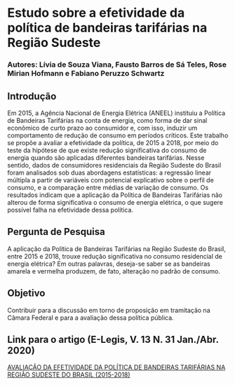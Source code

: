 # Estudo sobre a efetividade da política de bandeiras tarifárias na Região Sudeste

### Autores: Lívia de Souza Viana, Fausto Barros de Sá Teles, Rose Mirian Hofmann e Fabiano Peruzzo Schwartz

## Introdução

Em 2015, a Agência Nacional de Energia Elétrica (ANEEL) instituiu a Política de Bandeiras Tarifárias na conta de energia, como forma de dar sinal econômico de curto prazo ao consumidor e, com isso, induzir um comportamento de redução de consumo em períodos críticos. Este trabalho se propõe a avaliar a efetividade da política, de 2015 a 2018, por meio do teste da hipótese de que existe redução significativa do consumo de energia quando são aplicadas diferentes bandeiras tarifárias. Nesse sentido, dados de consumidores residenciais da Região Sudeste do Brasil foram analisados sob duas abordagens estatísticas: a regressão linear múltipla a partir de variáveis com potencial explicativo sobre o perfil de consumo, e a comparação entre médias de variação de consumo. Os resultados indicam que a aplicação da Política de Bandeiras Tarifárias não alterou de forma significativa o consumo de energia elétrica, o que sugere possível falha na efetividade dessa política.

## Pergunta de Pesquisa

A aplicação da Política de Bandeiras Tarifárias na Região Sudeste do Brasil, entre 2015 e 2018, trouxe redução significativa no consumo residencial de energia elétrica? Em outras palavras, deseja-se saber se as bandeiras amarela e vermelha produzem, de fato, alteração no padrão de consumo.

## Objetivo

Contribuir para a discussão em torno de proposição em tramitação na Câmara Federal e para a avaliação dessa política pública.

## Link para o artigo (E-Legis, V. 13 N. 31 Jan./Abr. 2020)

[AVALIAÇÃO DA EFETIVIDADE DA POLÍTICA DE BANDEIRAS TARIFÁRIAS NA REGIÃO SUDESTE DO BRASIL (2015-2018)](http://e-legis.camara.leg.br/cefor/index.php/e-legis/article/view/539)

